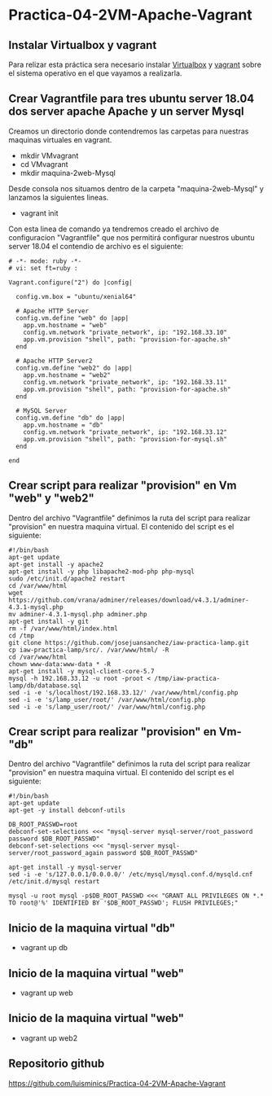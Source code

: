 # Practica-04-2VM-Apache-Vagrant

## Instalar Virtualbox y vagrant
Para relizar esta práctica sera necesario instalar [Virtualbox](https://www.virtualbox.org/wiki/Downloads) y [vagrant](https://www.vagrantup.com/downloads.html) sobre el sistema operativo en el que vayamos a realizarla.

## Crear Vagrantfile para tres ubuntu server 18.04 dos server apache Apache y un server Mysql

Creamos un directorio donde contendremos las carpetas para nuestras maquinas virtuales en vagrant.
-  mkdir VMvagrant
-  cd VMvagrant
-  mkdir maquina-2web-Mysql

Desde consola nos situamos dentro de la carpeta "maquina-2web-Mysql" y lanzamos la siguientes lineas.

- vagrant init

Con esta linea de comando ya tendremos creado el archivo de configuracion "Vagrantfile" que nos permitirá configurar nuestros ubuntu server 18.04 el contendio de archivo es el siguiente:
~~~
# -*- mode: ruby -*-
# vi: set ft=ruby :

Vagrant.configure("2") do |config|

  config.vm.box = "ubuntu/xenial64"

  # Apache HTTP Server
  config.vm.define "web" do |app|
    app.vm.hostname = "web"
    config.vm.network "private_network", ip: "192.168.33.10"
    app.vm.provision "shell", path: "provision-for-apache.sh"
  end

  # Apache HTTP Server2
  config.vm.define "web2" do |app|
    app.vm.hostname = "web2"
    config.vm.network "private_network", ip: "192.168.33.11"
    app.vm.provision "shell", path: "provision-for-apache.sh"
  end

  # MySQL Server
  config.vm.define "db" do |app|
    app.vm.hostname = "db"
    config.vm.network "private_network", ip: "192.168.33.12"
    app.vm.provision "shell", path: "provision-for-mysql.sh"
  end

end
~~~

## Crear script para realizar "provision" en Vm "web" y "web2"

Dentro del archivo "Vagrantfile" definimos la ruta del script para realizar "provision" en nuestra maquina virtual. El contenido del script es el siguiente:
~~~
#!/bin/bash
apt-get update
apt-get install -y apache2
apt-get install -y php libapache2-mod-php php-mysql
sudo /etc/init.d/apache2 restart
cd /var/www/html
wget https://github.com/vrana/adminer/releases/download/v4.3.1/adminer-4.3.1-mysql.php
mv adminer-4.3.1-mysql.php adminer.php
apt-get install -y git
rm -f /var/www/html/index.html
cd /tmp
git clone https://github.com/josejuansanchez/iaw-practica-lamp.git
cp iaw-practica-lamp/src/. /var/www/html/ -R
cd /var/www/html
chown www-data:www-data * -R
apt-get install -y mysql-client-core-5.7
mysql -h 192.168.33.12 -u root -proot < /tmp/iaw-practica-lamp/db/database.sql
sed -i -e 's/localhost/192.168.33.12/' /var/www/html/config.php
sed -i -e 's/lamp_user/root/' /var/www/html/config.php
sed -i -e 's/lamp_user/root/' /var/www/html/config.php
~~~

## Crear script para realizar "provision" en Vm-"db"

Dentro del archivo "Vagrantfile" definimos la ruta del script para realizar "provision" en nuestra maquina virtual. El contenido del script es el siguiente:
~~~
#!/bin/bash
apt-get update
apt-get -y install debconf-utils

DB_ROOT_PASSWD=root
debconf-set-selections <<< "mysql-server mysql-server/root_password password $DB_ROOT_PASSWD"
debconf-set-selections <<< "mysql-server mysql-server/root_password_again password $DB_ROOT_PASSWD"

apt-get install -y mysql-server
sed -i -e 's/127.0.0.1/0.0.0.0/' /etc/mysql/mysql.conf.d/mysqld.cnf
/etc/init.d/mysql restart

mysql -u root mysql -p$DB_ROOT_PASSWD <<< "GRANT ALL PRIVILEGES ON *.* TO root@'%' IDENTIFIED BY '$DB_ROOT_PASSWD'; FLUSH PRIVILEGES;"
~~~

## Inicio de la maquina virtual "db"

- vagrant up db

## Inicio de la maquina virtual "web"

- vagrant up web

## Inicio de la maquina virtual "web"

- vagrant up web2

## Repositorio github

https://github.com/luisminics/Practica-04-2VM-Apache-Vagrant